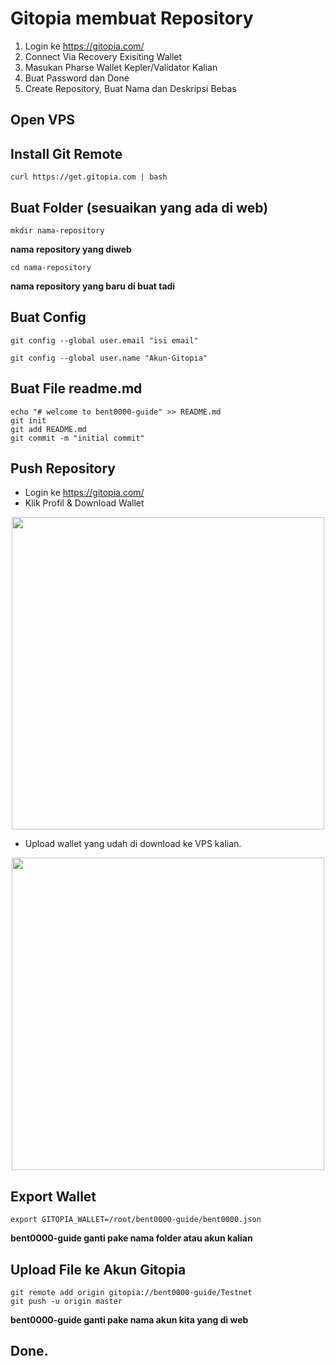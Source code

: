 # Gitopia membuat Repository

1. Login ke https://gitopia.com/
2. Connect Via Recovery Exisiting Wallet
3. Masukan Pharse Wallet Kepler/Validator Kalian
4. Buat Password dan Done
5. Create Repository, Buat Nama dan Deskripsi Bebas

## Open VPS

## Install Git Remote 
```curl https://get.gitopia.com | bash```
## Buat Folder (sesuaikan yang ada di web)
```
mkdir nama-repository
``` 
**nama repository yang diweb**
```
cd nama-repository
```
**nama repository yang baru di buat tadi**

## Buat Config
```
git config --global user.email "isi email"
```
```
git config --global user.name "Akun-Gitopia"
```

## Buat File readme.md
```
echo "# welcome to bent0000-guide" >> README.md
git init
git add README.md
git commit -m "initial commit"
```

## Push Repository

- Login ke https://gitopia.com/
- Klik Profil & Download Wallet
<p align="center">
  <img height="500" height="auto" src="https://github.com/bent0000/photo/blob/main/Screenshot%20from%202022-11-23%2002-38-22.png?raw=true">
</p>

- Upload wallet yang udah di download ke VPS kalian.
<p align="center">
  <img height="500" height="auto" src="https://github.com/bent0000/photo/blob/main/Screenshot%20from%202022-11-23%2002-36-44.png?raw=true">
</p>

## Export Wallet
```
export GITOPIA_WALLET=/root/bent0000-guide/bent0000.json
```
**bent0000-guide ganti pake nama folder atau akun kalian**
## Upload File ke Akun Gitopia
```
git remote add origin gitopia://bent0000-guide/Testnet
git push -u origin master
```
**bent0000-guide ganti pake nama akun kita yang di web**


## Done. 
